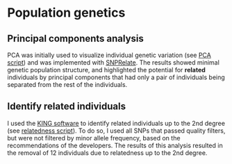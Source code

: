 # Population genetics



## Principal components analysis

PCA was initially used to visualize individual genetic variation (see [PCA script](./r-scripts/run_snprelate.r)) and was implemented with [SNPRelate](https://github.com/zhengxwen/SNPRelate). The results showed minimal genetic population structure, and highlighted the potential for **related** individuals by principal components that had only a pair of individuals being separated from the rest of the individuals.

## Identify related individuals

I used the [KING software](https://www.kingrelatedness.com/manual.shtml) to identify related individuals up to the 2nd degree (see [relatedness script](./slurm-scripts/get_related.sh)). To do so, I used all SNPs that passed quality filters, but were not filtered by minor allele frequency, based on the recommendations of the developers. The results of this analysis resulted in the removal of 12 individuals due to relatedness up to the 2nd degree.